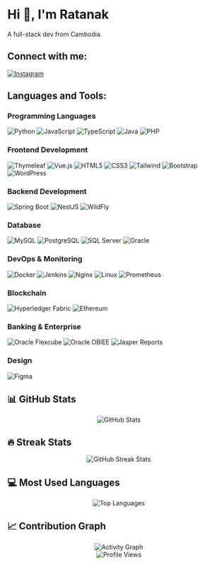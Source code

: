 # Hi 👋, I'm Ratanak

A full-stack dev from Cambodia.

## Connect with me:
<p>
  <a href="https://instagram.com/keoratanak97" target="blank">
    <img src="https://img.shields.io/badge/-Instagram-E4405F?style=flat-square&logo=instagram&logoColor=white" alt="Instagram" />
  </a>
</p>

## Languages and Tools:

### Programming Languages
![Python](https://img.shields.io/badge/-Python-3776AB?style=flat-square&logo=python&logoColor=white)
![JavaScript](https://img.shields.io/badge/-JavaScript-F7DF1E?style=flat-square&logo=javascript&logoColor=black)
![TypeScript](https://img.shields.io/badge/-TypeScript-3178C6?style=flat-square&logo=typescript&logoColor=white)
![Java](https://img.shields.io/badge/-Java-007396?style=flat-square&logo=java&logoColor=white)
![PHP](https://img.shields.io/badge/-PHP-777BB4?style=flat-square&logo=php&logoColor=white)

### Frontend Development
![Thymeleaf](https://img.shields.io/badge/-Thymeleaf-005F0F?style=flat-square&logo=thymeleaf&logoColor=white)
![Vue.js](https://img.shields.io/badge/-Vue.js%203-4FC08D?style=flat-square&logo=vue.js&logoColor=white)
![HTML5](https://img.shields.io/badge/-HTML5-E34F26?style=flat-square&logo=html5&logoColor=white)
![CSS3](https://img.shields.io/badge/-CSS3-1572B6?style=flat-square&logo=css3&logoColor=white)
![Tailwind](https://img.shields.io/badge/-Tailwind-38B2AC?style=flat-square&logo=tailwind-css&logoColor=white)
![Bootstrap](https://img.shields.io/badge/-Bootstrap-7952B3?style=flat-square&logo=bootstrap&logoColor=white)
![WordPress](https://img.shields.io/badge/-WordPress-21759B?style=flat-square&logo=wordpress&logoColor=white)

### Backend Development
![Spring Boot](https://img.shields.io/badge/-Spring%20Boot-6DB33F?style=flat-square&logo=spring-boot&logoColor=white)
![NestJS](https://img.shields.io/badge/-NestJS-E0234E?style=flat-square&logo=nestjs&logoColor=white)
![WildFly](https://img.shields.io/badge/-WildFly-233F4F?style=flat-square&logo=wildfly&logoColor=white)

### Database
![MySQL](https://img.shields.io/badge/-MySQL-4479A1?style=flat-square&logo=mysql&logoColor=white)
![PostgreSQL](https://img.shields.io/badge/-PostgreSQL-336791?style=flat-square&logo=postgresql&logoColor=white)
![SQL Server](https://img.shields.io/badge/-SQL%20Server-CC2927?style=flat-square&logo=microsoft-sql-server&logoColor=white)
![Oracle](https://img.shields.io/badge/-Oracle-F80000?style=flat-square&logo=oracle&logoColor=white)

### DevOps & Monitoring
![Docker](https://img.shields.io/badge/-Docker-2496ED?style=flat-square&logo=docker&logoColor=white)
![Jenkins](https://img.shields.io/badge/-Jenkins-D24939?style=flat-square&logo=jenkins&logoColor=white)
![Nginx](https://img.shields.io/badge/-Nginx-269539?style=flat-square&logo=nginx&logoColor=white)
![Linux](https://img.shields.io/badge/-Linux-FCC624?style=flat-square&logo=linux&logoColor=black)
![Prometheus](https://img.shields.io/badge/-Prometheus-E6522C?style=flat-square&logo=prometheus&logoColor=white)

### Blockchain
![Hyperledger Fabric](https://img.shields.io/badge/-Hyperledger%20Fabric-2F3134?style=flat-square&logo=hyperledger&logoColor=white)
![Ethereum](https://img.shields.io/badge/-Ethereum-3C3C3D?style=flat-square&logo=ethereum&logoColor=white)

### Banking & Enterprise
![Oracle Flexcube](https://img.shields.io/badge/-Oracle%20Flexcube-F80000?style=flat-square&logo=oracle&logoColor=white)
![Oracle OBIEE](https://img.shields.io/badge/-Oracle%20OBIEE-F80000?style=flat-square&logo=oracle&logoColor=white)
![Jasper Reports](https://img.shields.io/badge/-Jasper%20Reports-14354C?style=flat-square&logo=jasper&logoColor=white)

### Design
![Figma](https://img.shields.io/badge/-Figma-F24E1E?style=flat-square&logo=figma&logoColor=white)
## 📊 GitHub Stats

<div align="center">
  <img src="https://github-readme-stats.vercel.app/api?username=ratanakkeo&show_icons=true&count_private=true&include_all_commits=true&hide_title=true&theme=transparent" alt="GitHub Stats" />
</div>

## 🔥 Streak Stats

<div align="center">
  <img src="https://github-readme-streak-stats.herokuapp.com/?user=ratanakkeo&theme=transparent&hide_border=true&count_private=true" alt="GitHub Streak Stats"/>
</div>

## 💻 Most Used Languages

<div align="center">
  <img src="https://github-readme-stats.vercel.app/api/top-langs/?username=ratanakkeo&layout=compact&theme=transparent&hide_border=true&langs_count=8&count_private=true" alt="Top Languages" />
</div>

## 📈 Contribution Graph

<div align="center">
  <img src="https://github-profile-summary-cards.vercel.app/api/cards/profile-details?username=ratanakkeo&theme=transparent" alt="Activity Graph" />
</div>

<!-- Profile Views Counter -->
<div align="center">
  <img src="https://komarev.com/ghpvc/?username=ratanakkeo&style=flat-square&color=blue" alt="Profile Views"/>
</div>
